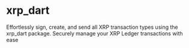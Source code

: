 # xrp_dart
 Effortlessly sign, create, and send all XRP transaction types using the xrp_dart package. Securely manage your XRP Ledger transactions with ease
